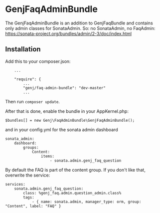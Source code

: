 # GenjFaqAdminBundle

The GenjFaqAdminBundle is an addition to GenjFaqBundle and contains only admin classes for SonataAdmin.
So: no SonataAdmin, no FaqAdmin:
https://sonata-project.org/bundles/admin/2-3/doc/index.html


## Installation

Add this to your composer.json:

```
    ...
        
    "require": {
        ...
        "genj/faq-admin-bundle": "dev-master"
        ...
```

Then run `composer update`. 


After that is done, enable the bundle in your AppKernel.php:

```
$bundles[] = new Genj\FaqAdminBundle\GenjFaqAdminBundle();
```

and in your config.yml for the sonata admin dashboard
```
sonata_admin:
    dashboard:
        groups:
            Content:
                items:
                    - sonata.admin.genj_faq_question
```

By default the FAQ is part of the content group.
If you don't like that, overwrite the service:
```
services:
    sonata.admin.genj_faq_question:
        class: %genj_faq.admin.question_admin.class%
        tags:
            - { name: sonata.admin, manager_type: orm, group: "Content", label: "FAQ" }
```
